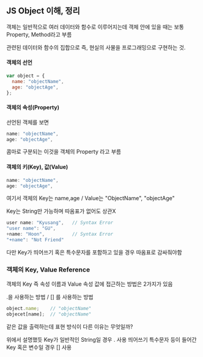 ## JS Object 이해, 정리

객체는 일반적으로 여러 데이터와 함수로 이루어지는데 객체 안에 있을 때는 보통 Property, Method라고 부름

관련된 데이터와 함수의 집합으로 즉, 현실의 사물을 프로그래밍으로 구현하는 것.

#### 객체의 선언
```js
var object = {
  name: "objectName",
  age: "objectAge",
};
```

#### 객체의 속성(Property)
선언된 객체를 보면 
```js
name: "objectName",
age: "objectAge",
```
콤마로 구분되는 이것을 객체의 Property 라고 부름


#### 객체의 키(Key), 값(Value)
```js
name: "objectName",
age: "objectAge",
```
여기서 객체의 Key는 name,age / Value는 "ObjectName", "objectAge"

Key는 String만 가능하며 따옴표가 없어도 상관X

```js
user name: "Kyusang",   // Syntax Error
"user name": "GU",      
+name: "Hoon",          // Syntax Error
"+name": "Not Friend"
```
다만 Key가 띄어쓰기 혹은 특수문자를 포함하고 있을 경우 따옴표로 감싸줘야함


### 객체의 Key, Value Reference
객체의 Key 즉 속성 이름과 Value 속성 값에 접근하는 방법은 2가지가 있음

.을 사용하는 방법 / [] 를 사용하는 방법

```js
object.name;    // "objectName"
objecet[name];  // "objectName"
```
같은 값을 출력하는데 표현 방식이 다른 이유는 무엇일까?

위에서 설명했듯 Key가 일반적인 String일 경우 . 사용
띄어쓰기 특수문자 등이 들어간 Key 혹은 변수일 경우 [] 사용




